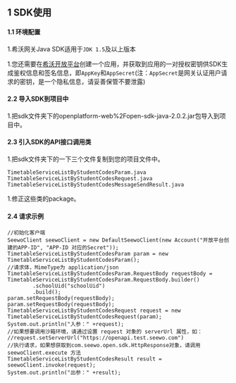 ## 1 SDK使用

#### 1.1 环境配置

1.希沃网关Java SDK适用于`JDK 1.5`及以上版本

1.您还需要在[希沃开放平台](http://open.seewo.com/#/console)创建一个应用，并获取到应用的一对授权密钥供SDK生成鉴权信息和签名信息，即`AppKey`和`AppSecret`(注：`AppSecret`是网关认证用户请求的密钥，是一个隐私信息，请妥善保管不要泄露)

#### 2.2 导入SDK到项目中

1.把sdk文件夹下的openplatform-web%2Fopen-sdk-java-2.0.2.jar包导入到项目中。

#### 2.3 引入SDK的API接口调用类

1.把sdk文件夹下的一下三个文件复制到您的项目文件中。

```
TimetableServiceListByStudentCodesParam.java
TimetableServiceListByStudentCodesRequest.java
TimetableServiceListByStudentCodesMessageSendResult.java
```

1.修正这些类的package。

#### 2.4 请求示例

```
//初始化客户端
SeewoClient seewoClient = new DefaultSeewoClient(new Account("开放平台创建的APP-ID", "APP-ID 对应的Secret"));
TimetableServiceListByStudentCodesParam param = new TimetableServiceListByStudentCodesParam();
//请求体，MimeType为 application/json
TimetableServiceListByStudentCodesParam.RequestBody requestBody = TimetableServiceListByStudentCodesParam.RequestBody.builder()
        .schoolUid("schoolUid")
        .build();
param.setRequestBody(requestBody);
param.setRequestBody(requestBody);
TimetableServiceListByStudentCodesRequest request = new TimetableServiceListByStudentCodesRequest(param);
System.out.println("入参：" +request);
//如果想要调用沙箱环境，请通过设置 request 对象的 serverUrl 属性，如：
//request.setServerUrl("https://openapi.test.seewo.com")
//执行请求，如果想获取到com.seewo.open.sdk.HttpResponse对象，请调用 seewoClient.execute 方法
TimetableServiceListByStudentCodesResult result = seewoClient.invoke(request);
System.out.println("出参：" +result);
```